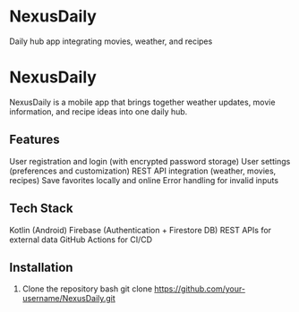 # NexusDaily
Daily hub app integrating movies, weather, and recipes

# NexusDaily

NexusDaily is a mobile app that brings together weather updates, movie information, and recipe ideas into one daily hub. 

## Features
User registration and login (with encrypted password storage)
User settings (preferences and customization)
REST API integration (weather, movies, recipes)
Save favorites locally and online
Error handling for invalid inputs

## Tech Stack
Kotlin (Android)
Firebase (Authentication + Firestore DB)
REST APIs for external data
GitHub Actions for CI/CD

## Installation
1. Clone the repository
   bash
   git clone https://github.com/your-username/NexusDaily.git
